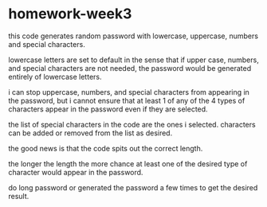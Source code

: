 # homework-week3

this code generates random password with lowercase, uppercase, numbers and special characters.

lowercase letters are set to default in the sense that if upper case, numbers, and special characters are not needed, the password would be generated entirely of lowercase letters.

i can stop uppercase, numbers, and special characters from appearing in the password, but i cannot ensure that at least 1 of any of the 4 types of characters appear in the password even if they are selected.

the list of special characters in the code are the ones i selected.  characters can be added or removed from the list as desired.

the good news is that the code spits out the correct length.

the longer the length the more chance at least one of the desired type of character would appear in the password.

do long password or generated the password a few times to get the desired result.
